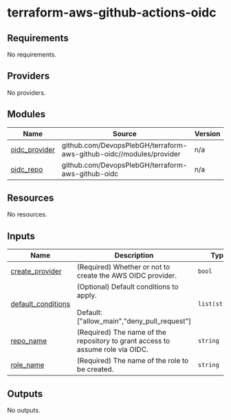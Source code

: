# terraform-aws-github-actions-oidc

<!-- BEGINNING OF PRE-COMMIT-TERRAFORM DOCS HOOK -->
## Requirements

No requirements.

## Providers

No providers.

## Modules

| Name | Source | Version |
|------|--------|---------|
| <a name="module_oidc_provider"></a> [oidc\_provider](#module\_oidc\_provider) | github.com/DevopsPlebGH/terraform-aws-github-oidc//modules/provider | n/a |
| <a name="module_oidc_repo"></a> [oidc\_repo](#module\_oidc\_repo) | github.com/DevopsPlebGH/terraform-aws-github-oidc | n/a |

## Resources

No resources.

## Inputs

| Name | Description | Type | Default | Required |
|------|-------------|------|---------|:--------:|
| <a name="input_create_provider"></a> [create\_provider](#input\_create\_provider) | (Required) Whether or not to create the AWS OIDC provider. | `bool` | n/a | yes |
| <a name="input_default_conditions"></a> [default\_conditions](#input\_default\_conditions) | (Optional) Default conditions to apply.<br><br>    Default: ["allow\_main","deny\_pull\_request"] | `list(string)` | <pre>[<br>  "allow_main",<br>  "deny_pull_request"<br>]</pre> | no |
| <a name="input_repo_name"></a> [repo\_name](#input\_repo\_name) | (Required) The name of the repository to grant access to assume role via OIDC. | `string` | n/a | yes |
| <a name="input_role_name"></a> [role\_name](#input\_role\_name) | (Required) The name of the role to be created. | `string` | n/a | yes |

## Outputs

No outputs.
<!-- END OF PRE-COMMIT-TERRAFORM DOCS HOOK -->
